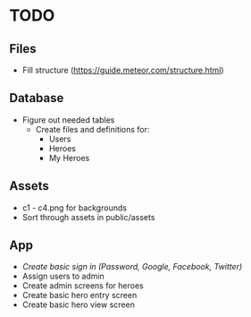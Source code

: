 # TODO

## Files

- Fill structure (<https://guide.meteor.com/structure.html>)

## Database

- Figure out needed tables
  - Create files and definitions for:
    - Users
    - Heroes
    - My Heroes

## Assets

- c1 - c4.png for backgrounds
- Sort through assets in public/assets

## App

- *Create basic sign in (Password, Google, Facebook, Twitter)*
- Assign users to admin
- Create admin screens for heroes
- Create basic hero entry screen
- Create basic hero view screen
